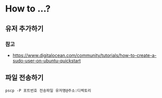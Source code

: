 # How to ...?

## 유저 추가하기
### 참고
- https://www.digitalocean.com/community/tutorials/how-to-create-a-sudo-user-on-ubuntu-quickstart

## 파일 전송하기
`pscp -P 포트번호 전송파일 유저명@주소:디렉토리`
